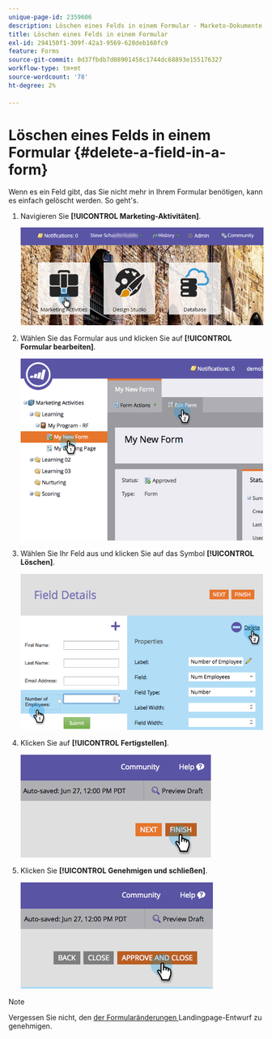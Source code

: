 ```yaml
---
unique-page-id: 2359606
description: Löschen eines Felds in einem Formular - Marketo-Dokumente - Produktdokumentation
title: Löschen eines Felds in einem Formular
exl-id: 294150f1-309f-42a3-9569-628deb160fc9
feature: Forms
source-git-commit: 0d37fbdb7d08901458c1744dc68893e155176327
workflow-type: tm+mt
source-wordcount: '78'
ht-degree: 2%

---
```


# Löschen eines Felds in einem Formular {#delete-a-field-in-a-form}

Wenn es ein Feld gibt, das Sie nicht mehr in Ihrem Formular benötigen, kann es einfach gelöscht werden. So geht&#39;s.

1. Navigieren Sie **[!UICONTROL Marketing-Aktivitäten]**.

   ![](assets/login-marketing-activities-2.png)

1. Wählen Sie das Formular aus und klicken Sie auf **[!UICONTROL Formular bearbeiten]**.

   ![](assets/image2014-9-15-15-3a43-3a36.png)

1. Wählen Sie Ihr Feld aus und klicken Sie auf das Symbol **[!UICONTROL Löschen]**.

   ![](assets/image2014-9-15-15-3a43-3a54.png)

1. Klicken Sie auf **[!UICONTROL Fertigstellen]**.

   ![](assets/image2014-9-15-15-3a44-3a16.png)

1. Klicken Sie **[!UICONTROL Genehmigen und schließen]**.

   ![](assets/image2014-9-15-15-3a44-3a28.png)

>[!NOTE]
>
>Vergessen Sie nicht, den [ der Formularänderungen ](/help/marketo/product-docs/demand-generation/landing-pages/understanding-landing-pages/approve-unapprove-or-delete-a-landing-page.md) Landingpage-Entwurf zu genehmigen.

